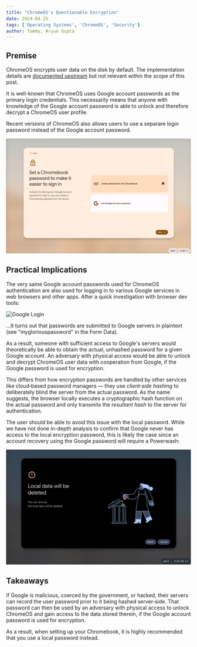 ```yaml
---
title: "ChromeOS's Questionable Encryption"
date: 2024-04-25
tags: ['Operating Systems', 'ChromeOS', 'Security']
author: Tommy, Aryun Gupta
---
```


## Premise

ChromeOS encrypts user data on the disk by default. The implementation details are [documented upstream](https://www.chromium.org/developers/design-documents/tpm-usage/#TOC-Protecting-User-Data-Encryption-Keys "TPM Usage — The Chromium Projects") but not relevant within the scope of this post.

It is well-known that ChromeOS uses Google account passwords as the primary login credentials. This necessarily means that anyone with knowledge of the Google account password is able to unlock and therefore decrypt a ChromeOS user profile.

Recent versions of ChromeOS also allows users to use a separare login password instead of the Google account password.

![Local Password](local-password.png)

## Practical Implications

The very same Google account passwords used for ChromeOS authentication are also used for logging in to various Google services in web browsers and other apps. After a quick investigation with browser dev tools:

![Google Login](google-login.jpg)

&hellip;It turns out that passwords are submitted to Google servers in plaintext (see "mygloriouspassword" in the Form Data).

As a result, someone with sufficient access to Google's servers would theoretically be able to obtain the actual, unhashed password for a given Google account. An adversary with physical access would be able to unlock and decrypt ChromeOS user data with cooperation from Google, if the Google password is used for encryption.

This differs from how encryption passwords are handled by other services like cloud&#8209;based password managers&nbsp;&mdash; they use _client&#8209;side hashing_ to deliberately blind the server from the actual password. As the name suggests, the browser locally executes a cryptographic hash function on the actual password and only transmits the _resultant hash_ to the server for authentication.

The user should be able to avoid this issue with the local password. While we have not done in-depth analysis to confirm that Google never has access to the local encryption password, this is likely the case since an account recovery using the Google password will require a Powerwash:

![Account Recovery](account-recovery.png)

## Takeaways

If Google is malicious, coerced by the government, or hacked, their servers can record the user password prior to it being hashed server&#8209;side. That password can then be used by an adversary with physical access to unlock ChromeOS and gain access to the data stored therein, if the Google account password is used for encryption.

As a result, when setting up your Chromebook, it is highly recommended that you use a local password instead.
